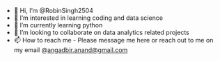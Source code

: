 - 👋 Hi, I’m @RobinSingh2504
- 👀 I’m interested in learning coding and data science
- 🌱 I’m currently learning python 
- 💞️ I’m looking to collaborate on data analytics related projects
- 📫 How to reach me - Please message me here or reach out to me on my email @angadbir.anand@gmail.com

<!---
RobinSingh2504/RobinSingh2504 is a ✨ special ✨ repository because its `README.md` (this file) appears on your GitHub profile.
You can click the Preview link to take a look at your changes.
--->
